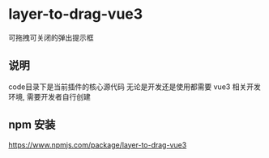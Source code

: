 # layer-to-drag-vue3
可拖拽可关闭的弹出提示框


## 说明
code目录下是当前插件的核心源代码
无论是开发还是使用都需要 vue3 相关开发环境, 需要开发者自行创建

## npm 安装
https://www.npmjs.com/package/layer-to-drag-vue3